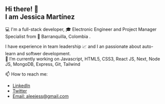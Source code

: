 ## Hi there! 👋 <br> I am Jessica Martínez

💻 I'm a full-stack developer, 🎓 Electronic Engineer and Project Manager Specialist from 📍 Barranquilla, Colombia . 

I have experience in team leadership 📈 and I an passionate about auto-learn and softwer development.<br>
🔭 I’m currently working on Javascript, HTML5, CSS3, React JS, Next, Node JS, MongoDB, Express, Git, Tailwind

📫 How to reach me:

- [LinkedIn](https://www.linkedin.com/in/jessaleem/)
- [Twitter](https://twitter.com/Jessaleem)
- [Email: aleejess@gmail.com](mailto:aleejess@gmail.com)









<!--
**Jessaleem/jessaleem** is a ✨ _special_ ✨ repository because its `README.md` (this file) appears on your GitHub profile.

Here are some ideas to get you started:

- 🔭 I’m currently working on Javascript, React JS, Node JS
- 🌱 I’m currently learning ...
- 👯 I’m looking to collaborate on ...
- 🤔 I’m looking for help with ...
- 💬 Ask me about ...
- 📫 How to reach me: ...
- 😄 Pronouns: ...
- ⚡ Fun fact: ...
-->
